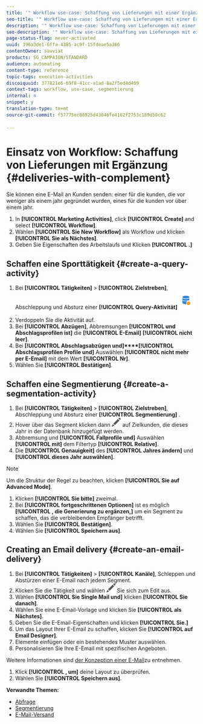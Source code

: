 ```yaml
---
title: '" Workflow use-case: Schaffung von Lieferungen mit einer Ergänzung "'
seo-title: '" Workflow use-case: Schaffung von Lieferungen mit einer Ergänzung "'
description: '" Workflow use-case: Schaffung von Lieferungen mit einer Ergänzung "'
seo-description: '" Workflow use-case: Schaffung von Lieferungen mit einer Ergänzung "'
page-status-flag: never-activated
uuid: 396a3de1-6ffa-4385-ac9f-15fdeae5a366
contentOwner: sauviat
products: SG_CAMPAIGN/STANDARD
audience: automating
content-type: reference
topic-tags: execution-activities
discoiquuid: 377821e6-69f8-41cc-a1ad-8a2f5ed4d409
context-tags: workflow, use-case, segmentierung
internal: n
snippet: y
translation-type: tm+mt
source-git-commit: f57775ec88925d43046fe4162f2753c189d50c62

---
```



# Einsatz von Workflow: Schaffung von Lieferungen mit Ergänzung {#deliveries-with-complement}

Sie können eine E-Mail an Kunden senden: einer für die kunden, die vor weniger als einem jahr gegründet wurden, eines für die kunden vor über einem jahr.

1. In **[!UICONTROL Marketing Activities]**, click **[!UICONTROL Create]** and select **[!UICONTROL Workflow]**.
1. Wählen **[!UICONTROL Sie New Workflow]** als Workflow und klicken **[!UICONTROL Sie als Nächstes]**.
1. Geben Sie Eigenschaften des Arbeitslaufs und Klicken **[!UICONTROL .]**

## Schaffen eine Sporttätigkeit {#create-a-query-activity}

1. Bei **[!UICONTROL Tätigkeiten]** &gt; **[!UICONTROL Zielstreben]**, Abschleppung und Absturz einer **[!UICONTROL Query-Aktivität]**![](assets/query.png).
1. Verdoppeln Sie die Aktivität auf.
1. Bei **[!UICONTROL Abzügen]**, Abbremsungen **[!UICONTROL und Abschlagsprofilen ist]** die **[!UICONTROL E-Email]** **[!UICONTROL nicht leer]**.
1. Bei **[!UICONTROL Abschlagsabzügen und]****[!UICONTROL Abschlagsprofilen Profile und]** Auswählen **[!UICONTROL nicht mehr per E-Email]** mit dem Wert **[!UICONTROL Nr]**.
1. Wählen Sie **[!UICONTROL Bestätigen]**.

## Schaffen eine Segmentierung {#create-a-segmentation-activity}

1. Bei **[!UICONTROL Tätigkeiten]** &gt; **[!UICONTROL Zielstreben]**, Abschleppung und Absturz einer **[!UICONTROL Segmentierung]** .
1. Hover über das Segment klicken dann ![](assets/edit_darkgrey-24px.png) auf Zielkunden, die dieses Jahr in der Datenbank hinzugefügt werden.
1. Abbremsung und **[!UICONTROL Fallprofile und]** Auswählen **[!UICONTROL mit]** dem Filtertyp **[!UICONTROL Relative]**.
1. Die **[!UICONTROL Genauigkeit]** des **[!UICONTROL Jahres ändern]** und **[!UICONTROL dieses Jahr auswählen]**.

>[!NOTE]
>
>Um die Struktur der Regel zu beachten, klicken **[!UICONTROL Sie auf Advanced Mode]**.

1. Klicken **[!UICONTROL Sie bitte]** zweimal.
1. Bei **[!UICONTROL fortgeschrittenen Optionen]** ist es möglich **[!UICONTROL , die Generierung zu ergänzen,]** um ein Segment zu schaffen, das die verbleibenden Empfänger betrifft.
1. Wählen Sie **[!UICONTROL Bestätigen]**.
1. Wählen Sie **[!UICONTROL Speichern aus]**.

## Creating an Email delivery {#create-an-email-delivery}

1. Bei **[!UICONTROL Tätigkeiten]** &gt; **[!UICONTROL Kanäle]**, Schleppen und Abstürzen einer E-Email nach jedem Segment.
1. Klicken Sie die Tätigkeit und wählen ![](assets/edit_darkgrey-24px.png) Sie sich zum Edit aus.
1. Wählen **[!UICONTROL Sie Single Mail und]** klicken **[!UICONTROL Sie danach]**.
1. Wählen Sie eine E-Email-Vorlage und klicken Sie **[!UICONTROL als Nächstes]**.
1. Geben Sie die E-Email-Eigenschaften und klicken **[!UICONTROL Sie.]**
1. Um das Layout Ihrer E-Email zu schaffen, klicken Sie **[!UICONTROL auf Email Designer]**.
1. Elemente einfügen oder ein bestehendes Muster auswählen.
1. Personalisieren Sie Ihre E-Email mit spezifischen Angeboten.

Weitere Informationen sind [der Konzeption einer E-Mail](../../designing/using/about-email-content-design.md#designing-an-email-content-from-scratch)zu entnehmen.

1. Klick **[!UICONTROL , um]** deine Layout zu überprüfen.
1. Wählen Sie **[!UICONTROL Speichern aus]**.

**Verwandte Themen:**

* [Abfrage](../../automating/using/query.md)
* [Segmentierung](../../automating/using/segmentation.md)
* [E-Mail-Versand](../../automating/using/email-delivery.md)
